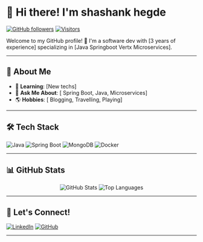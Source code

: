 # 👋 Hi there! I'm shashank hegde 

[![GitHub followers](https://img.shields.io/github/followers/shashank29-p?label=Follow&style=social)](https://github.com/shashank29-p)
[![Visitors](https://visitor-badge.glitch.me/badge?page_id=shashank29-p.shashank29-p)](https://github.com/shashank29-p)

Welcome to my GitHub profile! 🚀 I'm a software dev with [3 years of experience] specializing in [Java Springboot Vertx Microservices].  

---

## 🌟 About Me

- 🌱 **Learning**: [New techs]
- 💬 **Ask Me About**: [ Spring Boot, Java, Microservices]
- 🌎 **Hobbies**: [ Blogging, Travelling, Playing]



---

## 🛠️ Tech Stack

![Java](https://img.shields.io/badge/Java-ED8B00?style=for-the-badge&logo=java&logoColor=white)
![Spring Boot](https://img.shields.io/badge/Spring%20Boot-6DB33F?style=for-the-badge&logo=spring-boot&logoColor=white)
![MongoDB](https://img.shields.io/badge/MongoDB-4EA94B?style=for-the-badge&logo=mongodb&logoColor=white)
![Docker](https://img.shields.io/badge/Docker-2496ED?style=for-the-badge&logo=docker&logoColor=white)

---

## 📊 GitHub Stats

<p align="center">
  <img src="https://github-readme-stats.vercel.app/api?username=shashank29-p&show_icons=true&theme=radical&hide_border=true" alt="GitHub Stats" />
  <img src="https://github-readme-stats.vercel.app/api/top-langs/?username=shashank29-p&layout=compact&theme=radical&hide_border=true" alt="Top Languages" />
</p>

---

## 🤝 Let's Connect!

[![LinkedIn](https://img.shields.io/badge/LinkedIn-%230077B5.svg?&style=for-the-badge&logo=linkedin&logoColor=white)](https://linkedin.com/in/yourprofile)
[![GitHub](https://img.shields.io/badge/GitHub-181717?style=for-the-badge&logo=github&logoColor=white)](https://github.com/shashank29-p)

---

